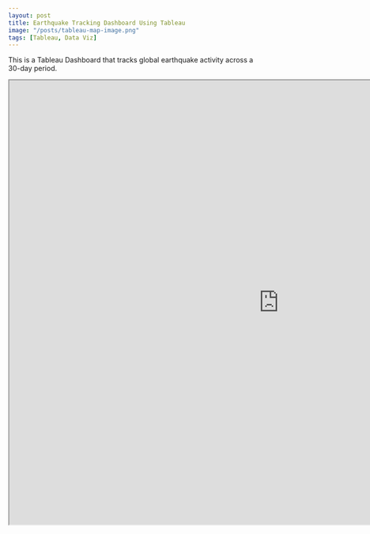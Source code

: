 ```yaml
---
layout: post
title: Earthquake Tracking Dashboard Using Tableau
image: "/posts/tableau-map-image.png"
tags: [Tableau, Data Viz]
---
```


This is a Tableau Dashboard that tracks global earthquake activity across a 30-day period.

<iframe src="https://public.tableau.com/views/DSIEarthquakeDashboard_16836594233600/DSIEarthquakeTracker?:language=en-US&publish=yes&:display_count=n&:origin=viz_share_link" width = '1090' height = '900'></iframe>
